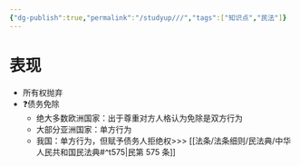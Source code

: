```yaml
---
{"dg-publish":true,"permalink":"/studyup///","tags":["知识点","民法"]}
---
```


# 表现
- 所有权抛弃
- ❓债务免除
	- 绝大多数欧洲国家：出于尊重对方人格认为免除是双方行为
	- 大部分亚洲国家：单方行为
	- 我国：单方行为，但赋予债务人拒绝权>>> [[法条/法条细则/民法典/中华人民共和国民法典#^t575\|民第 575 条]]